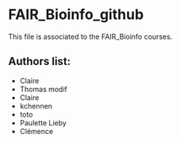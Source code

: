# FAIR_Bioinfo_github
This file is associated to the FAIR_Bioinfo courses.

## Authors list:
- Claire
- Thomas modif 
- Claire 
- kchennen
- toto
- Paulette Lieby
- Clémence
